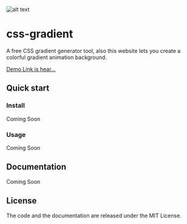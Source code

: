 ![alt text](http://repo.afracode.com/css-gradient/demo.png "CSS Gradient Demo")

# css-gradient

A free CSS gradient generator tool, also this website lets you create a colorful gradient animation background.

[Demo Link is hear...](http://repo.afracode.com/css-gradient/)

## Quick start

### Install

Coming Soon

### Usage

Coming Soon

## Documentation

Coming Soon

## License

The code and the documentation are released under the MIT License.
